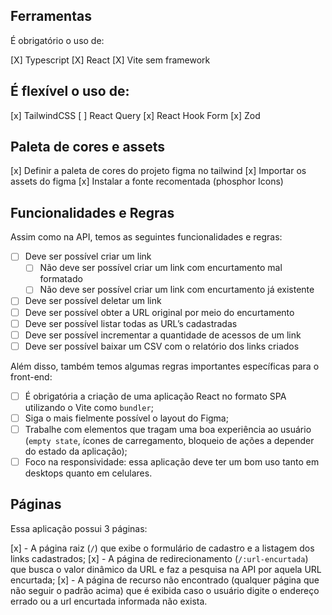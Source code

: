 ## Ferramentas

É obrigatório o uso de:

[X] Typescript
[X] React
[X] Vite sem framework

## É flexível o uso de:

[x] TailwindCSS
[ ] React Query
[x] React Hook Form
[x] Zod

## Paleta de cores e assets

[x] Definir a paleta de cores do projeto figma no tailwind
[x] Importar os assets do figma
[x] Instalar a fonte recomentada (phosphor Icons)

## Funcionalidades e Regras

Assim como na API, temos as seguintes funcionalidades e regras:

- [ ] Deve ser possível criar um link
  - [ ] Não deve ser possível criar um link com encurtamento mal formatado
  - [ ] Não deve ser possível criar um link com encurtamento já existente
- [ ] Deve ser possível deletar um link
- [ ] Deve ser possível obter a URL original por meio do encurtamento
- [ ] Deve ser possível listar todas as URL’s cadastradas
- [ ] Deve ser possível incrementar a quantidade de acessos de um link
- [ ] Deve ser possível baixar um CSV com o relatório dos links criados

Além disso, também temos algumas regras importantes específicas para o front-end:

- [ ] É obrigatória a criação de uma aplicação React no formato SPA utilizando o Vite como `bundler`;
- [ ] Siga o mais fielmente possível o layout do Figma;
- [ ] Trabalhe com elementos que tragam uma boa experiência ao usuário (`empty state`, ícones de carregamento, bloqueio de ações a depender do estado da aplicação);
- [ ] Foco na responsividade: essa aplicação deve ter um bom uso tanto em desktops quanto em celulares.

## Páginas

Essa aplicação possui 3 páginas:

[x] - A página raiz (`/`) que exibe o formulário de cadastro e a listagem dos links cadastrados;
[x] - A página de redirecionamento (`/:url-encurtada`) que busca o valor dinâmico da URL e faz a pesquisa na API por aquela URL encurtada;
[x] - A página de recurso não encontrado (qualquer página que não seguir o padrão acima) que é exibida caso o usuário digite o endereço errado ou a url encurtada informada não exista.
